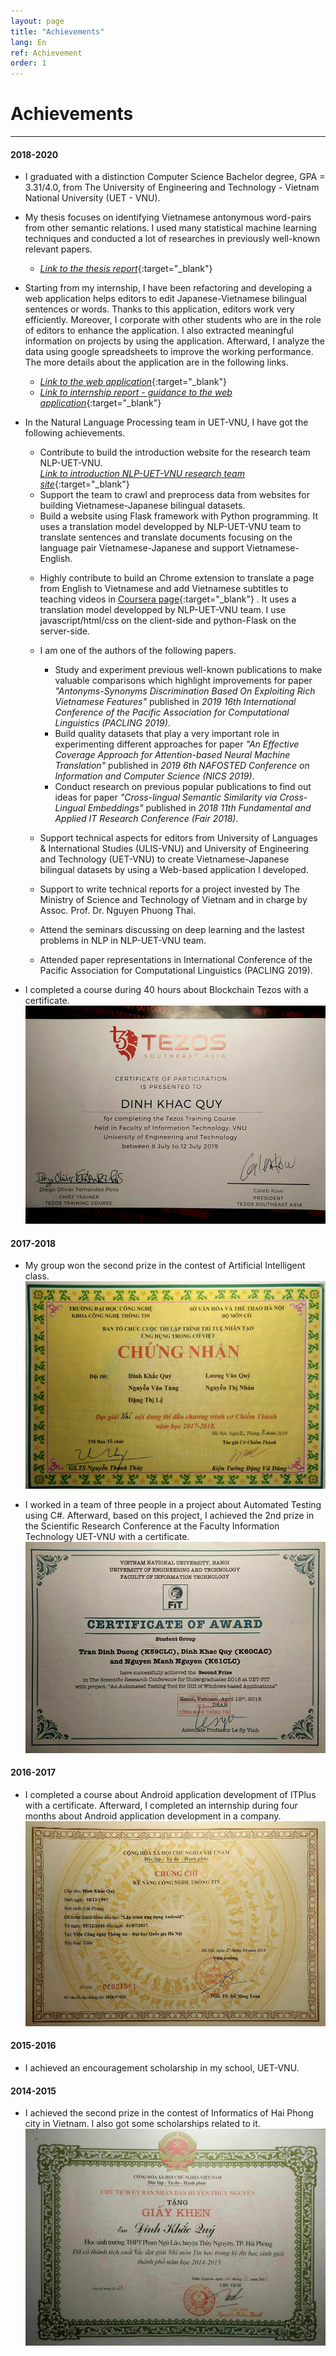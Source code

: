 ```yaml
---
layout: page
title: "Achievements"
lang: En
ref: Achievement
order: 1
---
```

# Achievements
---

#### 2018-2020
* I graduated with a distinction Computer Science Bachelor degree, GPA = 3.31/4.0, from The University of Engineering and Technology - Vietnam National University (UET - VNU).
* My thesis focuses on identifying Vietnamese antonymous word-pairs from other semantic relations. I used many statistical machine learning techniques and conducted a lot of researches in previously well-known relevant papers. 
    * [*Link to the thesis report*](https://drive.google.com/file/d/1PT8kAXZ1uPSEA3Tmh38V5i0E-Z30ZfW8/view?usp=sharing){:target="_blank"} 

* Starting from my internship, I have been refactoring and developing a web application helps editors to edit Japanese-Vietnamese bilingual sentences or words. Thanks to this application, editors work very efficiently. Moreover, I corporate with other students who are in the role of editors to enhance the application. I also extracted meaningful information on projects by using the application. Afterward, I analyze the data using google spreadsheets to improve the working performance. The more details about the application are in the following links. 
    * [*Link to the web application*](http://ngulieu.dichmay.vn:8888/){:target="_blank"} 
    * [*Link to internship report - guidance to the web application*](https://drive.google.com/file/d/1Y7XfaogJ1cKG2XfF1Vd-J0flC6VfjQtS/view?usp=sharing){:target="_blank"}

<!-- * I am joining a Big Data class. -->
* In the Natural Language Processing team in UET-VNU, I have got the following achievements. 
    * Contribute to build the introduction website for the research team NLP-UET-VNU.  
      [*Link to introduction NLP-UET-VNU research team site*](https://uetnlp.github.io/en/Introduction/){:target="_blank"} 
    * Support the team to crawl and preprocess data from websites for building Vietnamese-Japanese bilingual datasets.
    * Build a website using Flask framework with Python programming. It uses a translation model developped by NLP-UET-VNU team to translate sentences and translate documents focusing on the language pair Vietnamese-Japanese and support Vietnamese-English. 
    <!-- [Link app](https://nmtuet.ddnsfree.com/login_interface/){:target="_blank"} -->
    <!-- [Link report - guidances of the app](https://nmtuet.ddnsfree.com/login_interface/){:target="_blank"} -->
    * Highly contribute to build an Chrome extension to translate a page from English to Vietnamese and add Vietnamese subtitles to teaching videos in [Coursera page](https://www.coursera.org/){:target="_blank"} . It uses a translation model developped by NLP-UET-VNU team. I use javascript/html/css on the client-side and python-Flask on the server-side. 
    * I am one of the authors of the following papers. 
        * Study and experiment previous well-known publications to make valuable comparisons which highlight improvements for paper *"Antonyms-Synonyms Discrimination Based On Exploiting Rich Vietnamese Features"* published in *2019 16th International Conference of the Pacific Association for Computational Linguistics (PACLING 2019)*.
        * Build quality datasets that play a very important role in experimenting different approaches for paper *"An Effective Coverage Approach for Attention-based Neural Machine Translation"* published in *2019 6th NAFOSTED Conference on Information and Computer Science (NICS 2019)*.
        * Conduct research on previous popular publications to find out ideas for paper *"Cross-lingual Semantic Similarity via Cross-Lingual Embeddings"* published in *2018 11th Fundamental and Applied IT Research Conference (Fair 2018)*.
        
    * Support technical aspects for editors from University of Languages & International Studies (ULIS-VNU) and University of Engineering and Technology (UET-VNU) to create Vietnamese-Japanese bilingual datasets by using a Web-based application I developed.
    * Support to write technical reports for a project invested by The Ministry of Science and Technology of Vietnam and in charge by Assoc. Prof. Dr. Nguyen Phuong Thai.
    * Attend the seminars discussing on deep learning and the lastest problems in NLP in NLP-UET-VNU team.
    * Attended paper representations in International Conference of the Pacific Association for Computational Linguistics (PACLING 2019). 
    
* I completed a course during 40 hours about Blockchain Tezos with a certificate.
![](/Certificates/Tezos.jpg "Certificate Blockchain Tezos.")
 
#### 2017-2018
* My group won the second prize in the contest of Artificial Intelligent class.
![](/Certificates/AI.jpg "Certificate second prize in the contest of Artificial Intelligent class.")

* I worked in a team of three people in a project about Automated Testing using C#. Afterward, based on this project, I achieved the 2nd prize in the Scientific Research Conference at the Faculty Information Technology UET-VNU with a certificate.
![](/Certificates/Csharp.jpg "Certificate in the Scientific Research Conference at the Faculty Information Technology UET-VNU.")

#### 2016-2017
* I completed a course about Android application development of ITPlus with a certificate. Afterward, I completed an internship during four months about Android application development in a company.
![](/Certificates/android.jpg "Certificate Android application development of ITPlus.")

#### 2015-2016
* I achieved an encouragement scholarship in my school, UET-VNU.

#### 2014-2015
* I achieved the second prize in the contest of Informatics of Hai Phong city in Vietnam. I also got some scholarships related to it.
![](/Certificates/grade_12.jpg "Certificate of the prize.")









